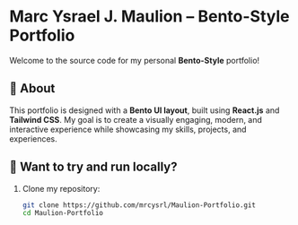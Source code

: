 # Marc Ysrael J. Maulion – Bento-Style Portfolio  

Welcome to the source code for my personal **Bento-Style** portfolio!  

## 📌 About  
This portfolio is designed with a **Bento UI layout**, built using **React.js** and **Tailwind CSS**. My goal is to create a visually engaging, modern, and interactive experience while showcasing my skills, projects, and experiences.  

## 📂 Want to try and run locally?
1. Clone my repository:  
   ```bash
   git clone https://github.com/mrcysrl/Maulion-Portfolio.git
   cd Maulion-Portfolio
